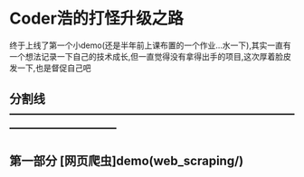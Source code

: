 # Coder浩的打怪升级之路

终于上线了第一个小demo(还是半年前上课布置的一个作业...水一下),其实一直有一个想法记录一下自己的技术成长,但一直觉得没有拿得出手的项目,这次厚着脸皮发一下,也是督促自己吧

## 分割线 —————————————————————————————————

## 第一部分 [网页爬虫]demo(web_scraping/)

